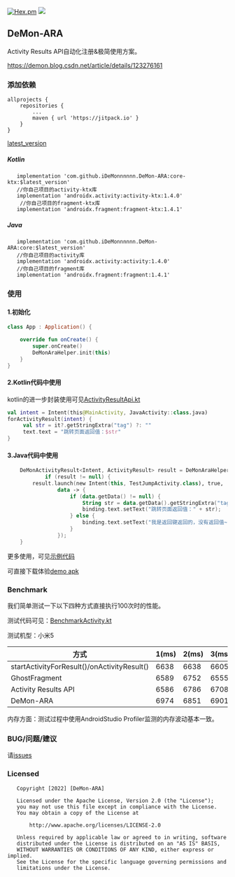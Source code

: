 [![Hex.pm](https://img.shields.io/badge/Jetpack-AndroidX-orange)]() [![](https://jitpack.io/v/iDeMonnnnnn/DeMon-ARA.svg)](https://jitpack.io/#iDeMonnnnnn/DeMon-ARA)
## DeMon-ARA
Activity Results API自动化注册&极简使用方案。

<https://demon.blog.csdn.net/article/details/123276161>

### 添加依赖

```
allprojects {
	repositories {
		...
		maven { url 'https://jitpack.io' }
	}
}
```

[latest_version](https://github.com/iDeMonnnnnn/DeMon-ARA/releases)
##### Kotlin
```
   implementation 'com.github.iDeMonnnnnn.DeMon-ARA:core-ktx:$latest_version'
   //你自己项目的activity-ktx库
   implementation 'androidx.activity:activity-ktx:1.4.0'
    //你自己项目的fragment-ktx库
   implementation 'androidx.fragment:fragment-ktx:1.4.1'
````

##### Java
```
   implementation 'com.github.iDeMonnnnnn.DeMon-ARA:core:$latest_version'
   //你自己项目的activity库
   implementation 'androidx.activity:activity:1.4.0'
   //你自己项目的fragment库
   implementation 'androidx.fragment:fragment:1.4.1'
```

### 使用

#### 1.初始化

```kotlin
class App : Application() {

    override fun onCreate() {
        super.onCreate()
        DeMonAraHelper.init(this)
    }
}
```

#### 2.Kotlin代码中使用

kotlin的进一步封装使用可见[ActivityResultApi.kt](https://github.com/iDeMonnnnnn/DeMon-ARA/blob/main/core-ktx/src/main/java/com/demon/corektx/ActivityResultApi.kt)

```kotlin
val intent = Intent(this@MainActivity, JavaActivity::class.java)
forActivityResult(intent) {
     val str = it?.getStringExtra("tag") ?: ""
     text.text = "跳转页面返回值：$str"
}
```

#### 3.Java代码中使用

```kotlin
    DeMonActivityResult<Intent, ActivityResult> result = DeMonAraHelper.getActivityResult(JavaActivity.this);
            if (result != null) {
        result.launch(new Intent(this, TestJumpActivity.class), true,
                data -> {
                    if (data.getData() != null) {
                        String str = data.getData().getStringExtra("tag");
                        binding.text.setText("跳转页面返回值：" + str);
                    } else {
                        binding.text.setText("我是返回键返回的，没有返回值~");
                    }
                });
    }
```

更多使用，可见[示例代码](https://github.com/iDeMonnnnnn/DeMon-ARA/tree/main/app/src/main/java/com/demon/ara)

可直接下载体验[demo apk](https://github.com/iDeMonnnnnn/DeMon-ARA/raw/main/demo.apk)

### Benchmark

我们简单测试一下以下四种方式直接执行100次时的性能。

测试代码可见：[BenchmarkActivity.kt](https://github.com/iDeMonnnnnn/DeMon-ARA/blob/main/app/src/main/java/com/demon/ara/BenchmarkActivity.kt)

测试机型：小米5

|方式|1(ms)|2(ms)|3(ms)|4(ms)|5(ms)|
|--|--|--|--|--|--|
|startActivityForResult()/onActivityResult()|6638|6638|6605|6597|6687|
|GhostFragment|6589|6752|6555|6553|6572|
|Activity Results API|6586|6786|6708|6666|6604|
|DeMon-ARA|6974|6851|6901|6912|6839|

内存方面：测试过程中使用AndroidStudio Profiler监测的内存波动基本一致。

### BUG/问题/建议

请[issues](https://github.com/iDeMonnnnnn/DeMon-ARA/issues)

### Licensed

```
   Copyright [2022] [DeMon-ARA]

   Licensed under the Apache License, Version 2.0 (the "License");
   you may not use this file except in compliance with the License.
   You may obtain a copy of the License at

       http://www.apache.org/licenses/LICENSE-2.0

   Unless required by applicable law or agreed to in writing, software
   distributed under the License is distributed on an "AS IS" BASIS,
   WITHOUT WARRANTIES OR CONDITIONS OF ANY KIND, either express or implied.
   See the License for the specific language governing permissions and
   limitations under the License.
```